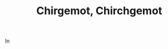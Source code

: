 ---
title: Chirgemot, Chirchgemot
letter: C
permalink: "/definitions/bld-chirgemot-chirchgemot.html"
body: In
published_at: '2018-07-07'
source: Black's Law Dictionary 2nd Ed (1910)
layout: post
---